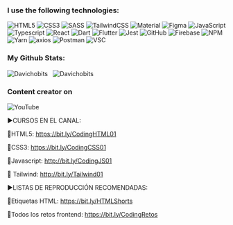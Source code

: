 ### I use the following technologies:

![HTML5](https://img.shields.io/badge/html5-%23E34F26.svg?style=for-the-badge&logo=html5&logoColor=white)
![CSS3](https://img.shields.io/badge/css3-%231572B6.svg?style=for-the-badge&logo=css3&logoColor=white)
![SASS](https://img.shields.io/badge/SASS-hotpink.svg?style=for-the-badge&logo=SASS&logoColor=white)
![TailwindCSS](https://img.shields.io/badge/tailwindcss-%2338B2AC.svg?style=for-the-badge&logo=tailwind-css&logoColor=white)
![Material](https://img.shields.io/badge/material%20ui-%23007fff.svg?style=for-the-badge&logo=mui&logoColor=white)
![Figma](https://img.shields.io/badge/figma-%23f24e1e.svg?style=for-the-badge&logo=figma&logoColor=white)
![JavaScript](https://img.shields.io/badge/javascript-%23F7DF1E.svg?style=for-the-badge&logo=javascript&logoColor=black)
![Typescript](https://img.shields.io/badge/typescript-%233178c6.svg?style=for-the-badge&logo=typescript&logoColor=white)
![React](https://img.shields.io/badge/react-%2320232a.svg?style=for-the-badge&logo=react&logoColor=%2361DAFB)
![Dart](https://img.shields.io/badge/dart-%f1f1f1f1.svg?style=for-the-badge&logo=dart&logoColor=white)
![Flutter](https://img.shields.io/badge/flutter-%23F7DF1E.svg?style=for-the-badge&logo=flutter&logoColor=blue)
![Jest](https://img.shields.io/badge/jest-%23C21325.svg?style=for-the-badge&logo=jest&logoColor=white)
![GitHub](https://img.shields.io/badge/github-%23121011.svg?style=for-the-badge&logo=github&logoColor=white)
![Firebase](https://img.shields.io/badge/firebase-%23039BE5.svg?style=for-the-badge&logo=firebase)
![NPM](https://img.shields.io/badge/npm-%23CB3837.svg?style=for-the-badge&logo=NPM&logoColor=white)
![Yarn](https://img.shields.io/badge/yarn-%232C8EBB.svg?style=for-the-badge&logo=yarn&logoColor=white)
![axios](https://img.shields.io/badge/axios-%235a29e4.svg?style=for-the-badge&logo=axios&logoColor=white)
![Postman](https://img.shields.io/badge/postman-%23ff6c37.svg?style=for-the-badge&logo=postman&logoColor=white)
![VSC](https://img.shields.io/badge/VISUAL%20studio%20code-%23007acc.svg?style=for-the-badge&logo=Visual%20Studio%20Code&logoColor=white)

### My Github Stats:

<img align="center"
    src="https://github-readme-stats.vercel.app/api/top-langs?username=Davichobits&show_icons=true&locale=en&bg_color=0d1117&text_color=ffffff&layout=compact"
    alt="Davichobits" 
    bg_color=#808080/>
&nbsp;
<img align="center" src="https://github-readme-stats.vercel.app/api?username=Davichobits&show_icons=true&locale=en&bg_color=0d1117&text_color=ffffff&repo=convoychat"
    alt="Davichobits" />

### Content creator on

![YouTube](https://img.shields.io/badge/YouTube-%23FF0000.svg?style=for-the-badge&logo=YouTube&logoColor=white)

►CURSOS EN EL CANAL:

📕HTML5: https://bit.ly/CodingHTML01

📘CSS3: https://bit.ly/CodingCSS01

📙Javascript: http://bit.ly/CodingJS01

📔 Tailwind: http://bit.ly/Tailwind01

►LISTAS DE REPRODUCCIÓN RECOMENDADAS:

📒Etiquetas HTML: https://bit.ly/HTMLShorts

📗Todos los retos frontend: https://bit.ly/CodingRetos


<!--
**Davichobits/Davichobits** is a ✨ _special_ ✨ repository because its `README.md` (this file) appears on your GitHub profile.

Here are some ideas to get you started:

- 🔭 I’m currently working on ...
- 🌱 I’m currently learning ...
- 👯 I’m looking to collaborate on ...
- 🤔 I’m looking for help with ...
- 💬 Ask me about ...
- 📫 How to reach me: ...
- 😄 Pronouns: ...
- ⚡ Fun fact: ...
-->

